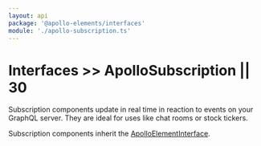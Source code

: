 ```yaml
---
layout: api
package: '@apollo-elements/interfaces'
module: './apollo-subscription.ts'
---
```

# Interfaces >> ApolloSubscription || 30

Subscription components update in real time in reaction to events on your GraphQL server. They are ideal for uses like chat rooms or stock tickers.

Subscription components inherit the [ApolloElementInterface](../element/).
